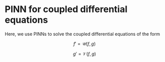 # PINN for coupled differential equations

Here, we use PINNs to solve the coupled differential equations of the form 

$$
f' = \mathcal{U}(f,g)
$$

$$
g' = \mathcal{V}(f,g)
$$